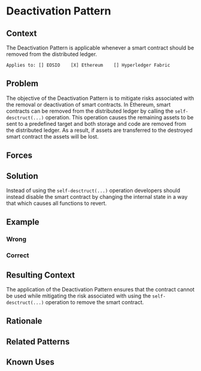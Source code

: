 # Deactivation Pattern

## Context
The Deactivation Pattern is applicable whenever a smart contract should be removed from the distributed ledger.

``Applies to: [] EOSIO    [X] Ethereum    [] Hyperledger Fabric``
## Problem
The objective of the Deactivation Pattern is to mitigate risks associated with the removal or deactivation of smart contracts. In Ethereum, smart contracts can be removed from the distributed ledger by calling the ``self-desctruct(...)`` operation. This operation causes the remaining assets to be sent to a predefined target and both storage and code are removed from the distributed ledger. As a result, if assets are transferred to the destroyed smart contract the assets will be lost. 

## Forces


## Solution
Instead of using the ``self-desctruct(...)`` operation developers should instead disable the smart contract by changing the internal state in a way that which causes all functions to revert. 

## Example
### Wrong

### Correct

## Resulting Context
The application of the Deactivation Pattern ensures that the contract cannot be used while mitigating the risk associated with using the ``self-desctruct(...)`` operation to remove the smart contract. 

## Rationale

## Related Patterns

## Known Uses

